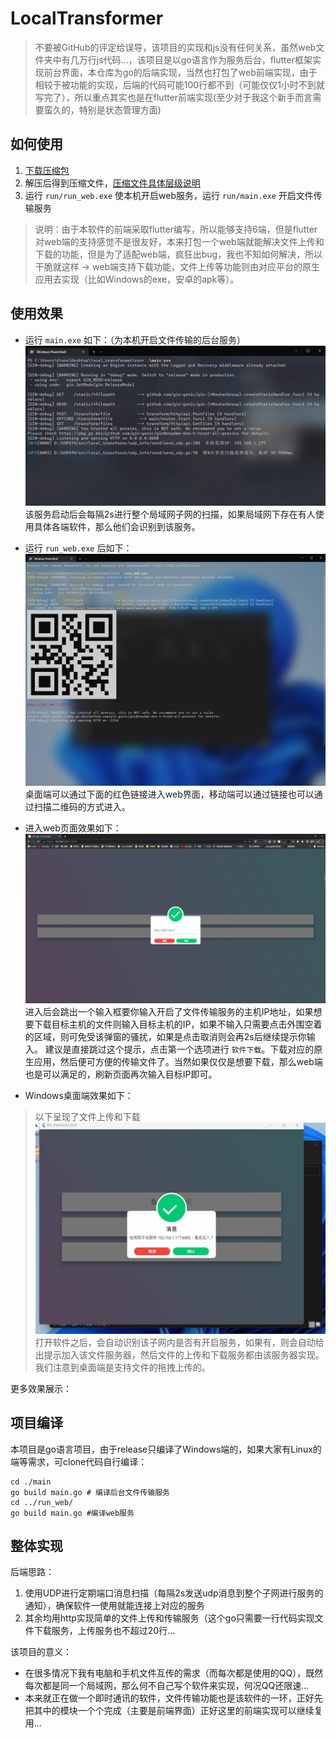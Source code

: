 # LocalTransformer
> 不要被GitHub的评定给误导，该项目的实现和js没有任何关系，虽然web文件夹中有几万行js代码...，该项目是以go语言作为服务后台，flutter框架实现前台界面，本仓库为go的后端实现，当然也打包了web前端实现，由于相较于被功能的实现，后端的代码可能100行都不到（可能仅仅1小时不到就写完了），所以重点其实也是在flutter前端实现(至少对于我这个新手而言需要蛮久的，特别是状态管理方面)
## 如何使用
1. [下载压缩包](https://up.woozooo.com/mydisk.php)
2. 解压后得到压缩文件，[压缩文件具体层级说明](https://github.com/ACking-you/go-transform/releases/tag/1.0)
3. 运行 `run/run_web.exe` 使本机开启web服务，运行 `run/main.exe` 开启文件传输服务
> 说明：由于本软件的前端采取flutter编写，所以能够支持6端，但是flutter对web端的支持感觉不是很友好，本来打包一个web端就能解决文件上传和下载的功能，但是为了适配web端，疯狂出bug，我也不知如何解决，所以干脆就这样 -> web端支持下载功能，文件上传等功能则由对应平台的原生应用去实现（比如Windows的exe，安卓的apk等）。

## 使用效果
* 运行 `main.exe` 如下：（为本机开启文件传输的后台服务）
![main](./doc/main.png)
该服务启动后会每隔2s进行整个局域网子网的扫描，如果局域网下存在有人使用具体各端软件，那么他们会识别到该服务。
* 运行 `run_web.exe` 后如下：
![终端效果](./doc/web_terminal.png)
桌面端可以通过下面的红色链接进入web界面，移动端可以通过链接也可以通过扫描二维码的方式进入。

* 进入web页面效果如下：
![web页面](./doc/web.png)
进入后会跳出一个输入框要你输入开启了文件传输服务的主机IP地址，如果想要下载目标主机的文件则输入目标主机的IP，如果不输入只需要点击外围空着的区域，则可免受该弹窗的骚扰，如果是点击取消则会再2s后继续提示你输入。
建议是直接跳过这个提示，点击第一个选项进行 `软件下载`。下载对应的原生应用，然后便可方便的传输文件了。当然如果仅仅是想要下载，那么web端也是可以满足的，刷新页面再次输入目标IP即可。
* Windows桌面端效果如下：
> 以下呈现了文件上传和下载
![windows页面](./doc/windows.gif)
打开软件之后，会自动识别该子网内是否有开启服务，如果有，则会自动给出提示加入该文件服务器，然后文件的上传和下载服务都由该服务器实现。我们注意到桌面端是支持文件的拖拽上传的。

更多效果展示：
## 项目编译
本项目是go语言项目，由于release只编译了Windows端的，如果大家有Linux的端等需求，可clone代码自行编译：

```shell
cd ./main
go build main.go # 编译后台文件传输服务
cd ../run_web/
go build main.go #编译web服务
```

## 整体实现
后端思路：
1. 使用UDP进行定期端口消息扫描（每隔2s发送udp消息到整个子网进行服务的通知），确保软件一使用就能连接上对应的服务
2. 其余均用http实现简单的文件上传和传输服务（这个go只需要一行代码实现文件下载服务，上传服务也不超过20行...

该项目的意义：
* 在很多情况下我有电脑和手机文件互传的需求（而每次都是使用的QQ），既然每次都是同一个局域网，那么何不自己写个软件来实现，何况QQ还限速...
* 本来就正在做一个即时通讯的软件，文件传输功能也是该软件的一环，正好先把其中的模块一个个完成（主要是前端界面）正好这里的前端实现可以继续复用...